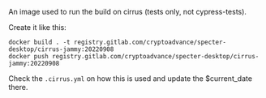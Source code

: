 An image used to run the build on cirrus (tests only, not cypress-tests).

Create it like this:

```
docker build . -t registry.gitlab.com/cryptoadvance/specter-desktop/cirrus-jammy:20220908
docker push registry.gitlab.com/cryptoadvance/specter-desktop/cirrus-jammy:20220908
```

Check the `.cirrus.yml` on how this is used and update the $current_date there.
